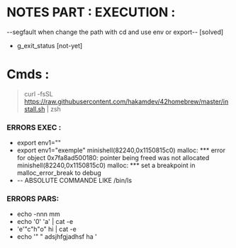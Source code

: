 #  NOTES PART : EXECUTION  : 
 
 --segfault when change the path with cd and use env or export--  [solved]
 - g_exit_status [not-yet]

# Cmds :

> curl -fsSL https://raw.githubusercontent.com/hakamdev/42homebrew/master/install.sh | zsh


### ERRORS EXEC :

- export env1=""
- export env1="exemple"
minishell(82240,0x1150815c0) malloc: *** error for object 0x7fa8ad500180: pointer being freed was not allocated
minishell(82240,0x1150815c0) malloc: *** set a breakpoint in malloc_error_break to debug
- -- ABSOLUTE COMMANDE LIKE /bin/ls

### ERRORS PARS:

- echo -nnn mm
- echo '0' 'a' | cat -e
- 'e'"c"h"o" hi | cat -e
- echo '"   " adsjhfgjadhsf ha '


